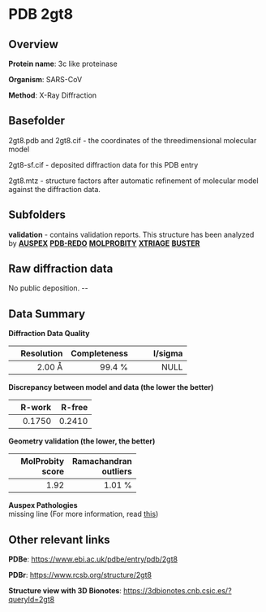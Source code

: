 # PDB 2gt8

## Overview

**Protein name**: 3c like proteinase

**Organism**: SARS-CoV

**Method**: X-Ray Diffraction

## Basefolder

2gt8.pdb and 2gt8.cif - the coordinates of the threedimensional molecular model

2gt8-sf.cif - deposited diffraction data for this PDB entry

2gt8.mtz - structure factors after automatic refinement of molecular model against the diffraction data.

## Subfolders





**validation** - contains validation reports. This structure has been analyzed by [**AUSPEX**](https://github.com/thorn-lab/coronavirus_structural_task_force/tree/master/pdb/3c_like_proteinase/SARS-CoV/2gt8/validation/auspex) [**PDB-REDO**](https://github.com/thorn-lab/coronavirus_structural_task_force/tree/master/pdb/3c_like_proteinase/SARS-CoV/2gt8/validation/pdb-redo) [**MOLPROBITY**](https://github.com/thorn-lab/coronavirus_structural_task_force/tree/master/pdb/3c_like_proteinase/SARS-CoV/2gt8/validation/molprobity) [**XTRIAGE**](https://github.com/thorn-lab/coronavirus_structural_task_force/blob/master/pdb/3c_like_proteinase/SARS-CoV/2gt8/validation/Xtriage_output.log) [**BUSTER**](https://www.globalphasing.com/buster/wiki/index.cgi?Covid19Pdb2GT8)

## Raw diffraction data

No public deposition. --<br> 

## Data Summary
**Diffraction Data Quality**

|   | Resolution | Completeness| I/sigma |
|---|-------------:|----------------:|--------------:|
|   |2.00 Å|99.4  %|<img width=50/>NULL |

**Discrepancy between model and data (the lower the better)**

|   | **R-work**| **R-free**   
|---|-------------:|----------------:|           
||  0.1750|  0.2410|

**Geometry validation (the lower, the better)**

|   |**MolProbity<br>score**| **Ramachandran<br>outliers** 
|---|-------------:|----------------:|
||  1.92|  1.01 %|

**Auspex Pathologies**<br> missing line (For more information, read [this](https://github.com/thorn-lab/coronavirus_structural_task_force/blob/master/pdb/3c_like_proteinase/SARS-CoV/2gt8/validation/auspex/2gt8_auspex_comments.txt))

 



## Other relevant links 
**PDBe**:  https://www.ebi.ac.uk/pdbe/entry/pdb/2gt8
 
**PDBr**: https://www.rcsb.org/structure/2gt8 

**Structure view with 3D Bionotes**: https://3dbionotes.cnb.csic.es/?queryId=2gt8

